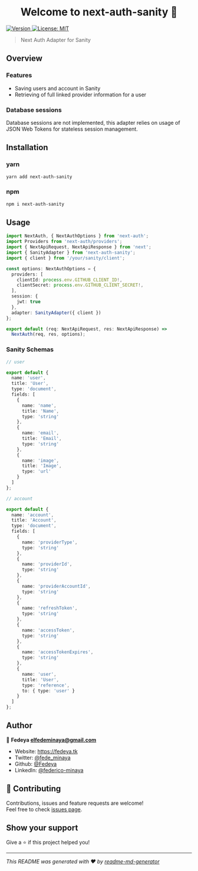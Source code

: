 <h1 align="center">Welcome to next-auth-sanity 👋</h1>
<p>
  <a href="https://www.npmjs.com/package/next-auth-sanity" target="_blank">
    <img alt="Version" src="https://img.shields.io/npm/v/next-auth-sanity.svg">
  </a>
  <a href="#" target="_blank">
    <img alt="License: MIT" src="https://img.shields.io/badge/License-MIT-yellow.svg" />
  </a>
</p>

> Next Auth Adapter for Sanity

## Overview

### Features

- Saving users and account in Sanity
- Retrieving of full linked provider information for a user

### Database sessions

Database sessions are not implemented, this adapter relies on usage of JSON Web Tokens for stateless session management.

## Installation

### yarn

```sh
yarn add next-auth-sanity
```

### npm

```sh
npm i next-auth-sanity
```

## Usage

```ts
import NextAuth, { NextAuthOptions } from 'next-auth';
import Providers from 'next-auth/providers';
import { NextApiRequest, NextApiResponse } from 'next';
import { SanityAdapter } from 'next-auth-sanity';
import { client } from '/your/sanity/client';

const options: NextAuthOptions = {
  providers: [
    clientId: process.env.GITHUB_CLIENT_ID!,
    clientSecret: process.env.GITHUB_CLIENT_SECRET!,
  ],
  session: {
    jwt: true
  },
  adapter: SanityAdapter({ client })
};

export default (req: NextApiRequest, res: NextApiResponse) =>
  NextAuth(req, res, options);
```

### Sanity Schemas

```ts
// user

export default {
  name: 'user',
  title: 'User',
  type: 'document',
  fields: [
    {
      name: 'name',
      title: 'Name',
      type: 'string'
    },
    {
      name: 'email',
      title: 'Email',
      type: 'string'
    },
    {
      name: 'image',
      title: 'Image',
      type: 'url'
    }
  ]
};
```

```ts
// account

export default {
  name: 'account',
  title: 'Account',
  type: 'document',
  fields: [
    {
      name: 'providerType',
      type: 'string'
    },
    {
      name: 'providerId',
      type: 'string'
    },
    {
      name: 'providerAccountId',
      type: 'string'
    },
    {
      name: 'refreshToken',
      type: 'string'
    },
    {
      name: 'accessToken',
      type: 'string'
    },
    {
      name: 'accessTokenExpires',
      type: 'string'
    },
    {
      name: 'user',
      title: 'User',
      type: 'reference',
      to: { type: 'user' }
    }
  ]
};
```

## Author

👤 **Fedeya <elfedeminaya@gmail.com>**

- Website: https://fedeya.tk
- Twitter: [@fede_minaya](https://twitter.com/fede_minaya)
- Github: [@Fedeya](https://github.com/Fedeya)
- LinkedIn: [@federico-minaya](https://linkedin.com/in/federico-minaya)

## 🤝 Contributing

Contributions, issues and feature requests are welcome!<br />Feel free to check [issues page](https://github.com/Fedeya/next-auth-sanity/issues).

## Show your support

Give a ⭐️ if this project helped you!

---

_This README was generated with ❤️ by [readme-md-generator](https://github.com/kefranabg/readme-md-generator)_
